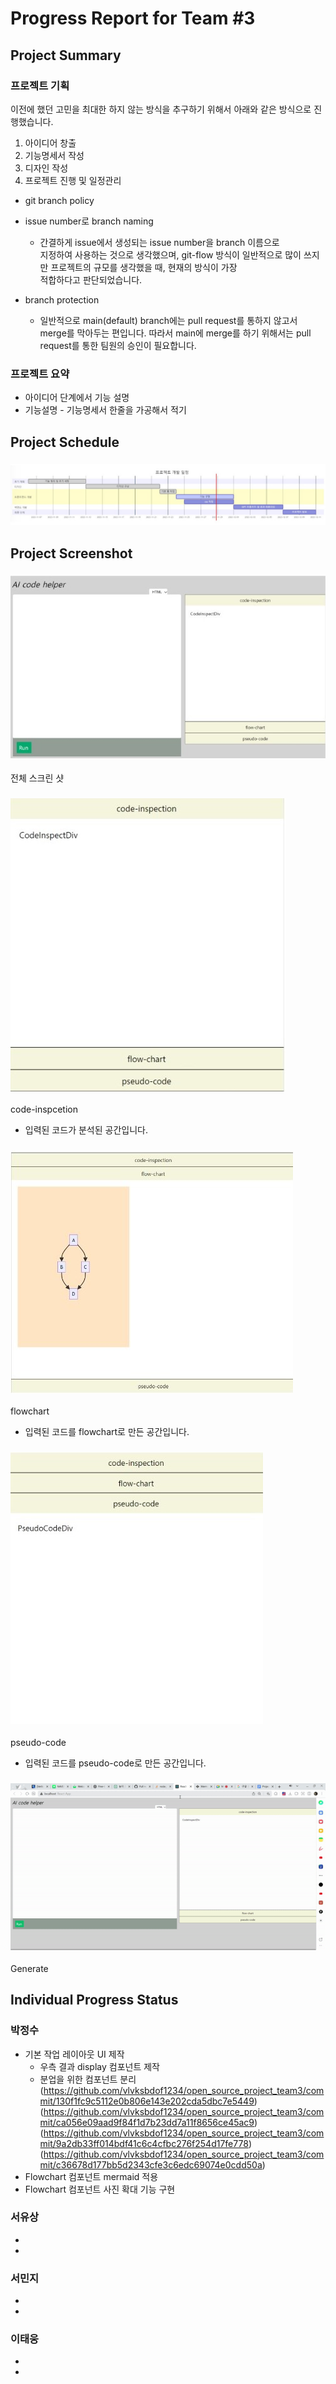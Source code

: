 # Progress Report for Team #3
## Project Summary
### 프로젝트 기획
이전에 했던 고민을 최대한 하지 않는 방식을 추구하기 위해서 아래와 같은 방식으로 진행했습니다.
1. 아이디어 창출
2. 기능명세서 작성
3. 디자인 작성
4. 프로젝트 진행 및 일정관리 
- git branch policy
- issue number로 branch naming
     - 간결하게 issue에서 생성되는 issue number을 branch 이름으로   
     지정하여 사용하는 것으로 생각했으며, git-flow 방식이 일반적으로 많이 쓰지만 프로젝트의 규모를 생각했을 때, 현재의 방식이 가장   
     적합하다고 판단되었습니다.

- branch protection
    - 일반적으로 main(default) branch에는 pull request를 통하지 않고서 merge를 막아두는 편입니다. 따라서 main에 merge를 하기 위해서는 pull request를 통한 팀원의 승인이 필요합니다.
### 프로젝트 요약
- 아이디어 단계에서 기능 설명
- 기능설명 - 기능명세서 한줄을 가공해서 적기


## Project Schedule
### ![project-schedule](/image/project-schedule.jpg)
## Project Screenshot
### ![AIcodehelper](/image/AI_code_helper.jpg)
전체 스크린 샷
### ![code-inspection](/image/code-inspection.jpg)
code-inspcetion 
- 입력된 코드가 분석된 공간입니다. 
### ![flowchart](/image/flowchart.jpg)
flowchart
- 입력된 코드를 flowchart로 만든 공간입니다. 
### ![pseudo-code](/image/pseudo-code.jpg)
pseudo-code
- 입력된 코드를 pseudo-code로 만든 공간입니다. 
### ![motion](/image/motion.gif)
Generate
## Individual Progress Status
### 박정수
- 기본 작업 레이아웃 UI 제작
    - 우측 결과 display 컴포넌트 제작
    - 분업을 위한 컴포넌트 분리
    (https://github.com/vlvksbdof1234/open_source_project_team3/commit/130f1fc9c5112e0b806e143e202cda5dbc7e5449)
(https://github.com/vlvksbdof1234/open_source_project_team3/commit/ca056e09aad9f84f1d7b23dd7a11f8656ce45ac9)
(https://github.com/vlvksbdof1234/open_source_project_team3/commit/9a2db33ff014bdf41c6c4cfbc276f254d17fe778)
(https://github.com/vlvksbdof1234/open_source_project_team3/commit/c36678d177bb5d2343cfe3c6edc69074e0cdd50a)
- Flowchart 컴포넌트 mermaid 적용
- Flowchart 컴포넌트 사진 확대 기능 구현

### 서유상
- 
-
### 서민지
-
-
### 이태웅
-
- 